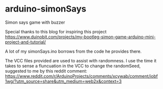 # arduino-simonSays
Simon says game with buzzer



Special thanks to this blog for inspiring this project https://www.duinobit.com/projects/my-bootleg-simon-game-arduino-mini-project-and-tutorial/

A lot of my simonSays.ino borrows from the code he provides there.

The VCC files provided are used to assist with randomness. I use the time it takes to sense a fluncuation in the VCC to change the randomSeed, suggested to me by this reddit comment: https://www.reddit.com/r/ArduinoProjects/comments/xcywab/comment/iobf1wg/?utm_source=share&utm_medium=web2x&context=3


